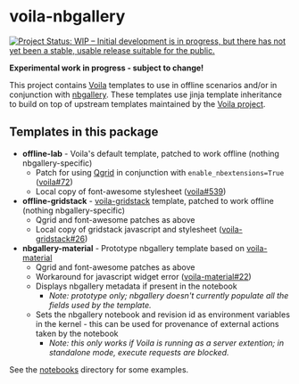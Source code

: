 # voila-nbgallery

[![Project Status: WIP – Initial development is in progress, but there has not yet been a stable, usable release suitable for the public.](https://www.repostatus.org/badges/latest/wip.svg)](https://www.repostatus.org/#wip)

**Experimental work in progress - subject to change!**

This project contains [Voila](https://voila.readthedocs.io/en/stable/) templates to use in offline scenarios and/or in conjunction with [nbgallery](https://github.com/nbgallery/nbgallery).  These templates use jinja template inheritance to build on top of upstream templates maintained by the [Voila project](https://github.com/voila-dashboards).

## Templates in this package

 * **offline-lab** - Voila's default template, patched to work offline (nothing nbgallery-specific)
   * Patch for using [Qgrid](https://github.com/quantopian/qgrid) in conjunction with `enable_nbextensions=True` ([voila#72](https://github.com/voila-dashboards/voila/issues/72))
   * Local copy of font-awesome stylesheet ([voila#539](https://github.com/voila-dashboards/voila/issues/539))
 * **offline-gridstack** - [voila-gridstack](https://github.com/voila-dashboards/voila-gridstack) template, patched to work offline (nothing nbgallery-specific)
   * Qgrid and font-awesome patches as above
   * Local copy of gridstack javascript and stylesheet ([voila-gridstack#26](https://github.com/voila-dashboards/voila-gridstack/issues/26))
 * **nbgallery-material** - Prototype nbgallery template based on [voila-material](https://github.com/voila-dashboards/voila-material)
   * Qgrid and font-awesome patches as above
   * Workaround for javascript widget error ([voila-material#22](https://github.com/voila-dashboards/voila-material/issues/22))
   * Displays nbgallery metadata if present in the notebook
     * *Note: prototype only; nbgallery doesn't currently populate all the fields used by the template.*
   * Sets the nbgallery notebook and revision id as environment variables in the kernel - this can be used for provenance of external actions taken by the notebook
     * *Note: this only works if Voila is running as a server extention; in standalone mode, execute requests are blocked.*
     
See the [notebooks](https://github.com/nbgallery/voila-nbgallery/tree/main/notebooks) directory for some examples.
